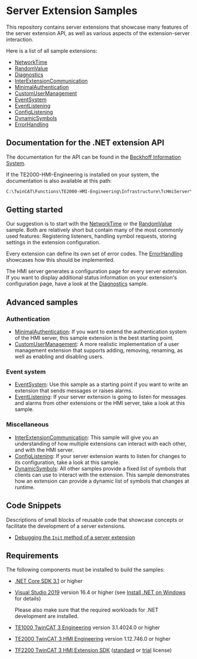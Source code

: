 # Server Extension Samples

This repository contains server extensions that showcase many features of the
server extension API, as well as various aspects of the extension-server
interaction.

Here is a list of all sample extensions:

- [NetworkTime](Extensions/NetworkTime/README.md)
- [RandomValue](Extensions/RandomValue/README.md)
- [Diagnostics](Extensions/Diagnostics/README.md)
- [InterExtensionCommunication](Extensions/InterExtensionCommunication/README.md)
- [MinimalAuthentication](Extensions/MinimalAuthentication/README.md)
- [CustomUserManagement](Extensions/CustomUserManagement/README.md)
- [EventSystem](Extensions/EventSystem/README.md)
- [EventListening](Extensions/EventListening/README.md)
- [ConfigListening](Extensions/ConfigListening/README.md)
- [DynamicSymbols](Extensions/DynamicSymbols/README.md)
- [ErrorHandling](Extensions/ErrorHandling/README.md)

## Documentation for the .NET extension API

The documentation for the API can be found in the
[Beckhoff Information System](https://infosys.beckhoff.com/index.php?content=../content/1031/te2000_tc3_hmi_engineering/10591698827.html&id=7157243092038441902).

If the TE2000-HMI-Engineering is installed on your system, the documentation is
also available at this path:

```txt
C:\TwinCAT\Functions\TE2000-HMI-Engineering\Infrastructure\TcHmiServer\docs\TcHmiSrvExtNet.Core.Documentation.chm
```

## Getting started

Our suggestion is to start with the
[NetworkTime](Extensions/NetworkTime/README.md) or the
[RandomValue](Extensions/RandomValue/README.md) sample.
Both are relatively short but contain many of the most commonly used features:
Registering listeners, handling symbol requests, storing settings in the
extension configuration.

Every extension can define its own set of error codes. The
[ErrorHandling](Extensions/ErrorHandling/README.md) showcases how this should be
implemented.

The HMI server generates a configuration page for every server extension. If
you want to display additional status information on your extension's
configuration page, have a look at the
[Diagnostics](Extensions/Diagnostics/README.md) sample.

## Advanced samples

### **Authentication**

- [MinimalAuthentication](Extensions/MinimalAuthentication/README.md): If you
want to extend the authentication system of the HMI server, this sample
extension is the best starting point.
- [CustomUserManagement](Extensions/CustomUserManagement/README.md): A more
realistic implementation of a user management extension that supports adding,
removing, renaming, as well as enabling and disabling users.

### **Event system**

- [EventSystem](Extensions/EventSystem/README.md): Use this sample as a
starting point if you want to write an extension that sends messages or raises
alarms.
- [EventListening](Extensions/EventListening/README.md): If your server
extension is going to listen for messages and alarms from other extensions or
the HMI server, take a look at this sample.

### **Miscellaneous**

- [InterExtensionCommunication](Extensions/InterExtensionCommunication/README.md):
This sample will give you an understanding of how multiple extensions can
interact with each other, and with the HMI server.
- [ConfigListening](Extensions/ConfigListening/README.md): If your server
extension wants to listen for changes to its configuration, take a look at this
sample.
- [DynamicSymbols](Extensions/DynamicSymbols/README.md): All other samples
provide a fixed list of symbols that clients can use to interact with the
extension. This sample demonstrates how an extension can provide a dynamic list
of symbols that changes at runtime.

## Code Snippets

Descriptions of small blocks of reusable code that showcase concepts or
facilitate the development of a server extensions.

- [Debugging the `Init` method of a server extension](Snippets/DebuggingInit.md)

## Requirements

The following components must be installed to build the samples:

- [.NET Core SDK 3.1](https://dotnet.microsoft.com/download/dotnet) or higher

- [Visual Studio 2019](https://visualstudio.microsoft.com/downloads/?utm_medium=microsoft&utm_source=docs.microsoft.com&utm_campaign=button+cta&utm_content=download+vs2019)
version 16.4 or higher (see
[Install .NET on Windows](https://docs.microsoft.com/en-us/dotnet/core/install/windows?tabs=net50#install-with-visual-studio)
for details)

  Please also make sure that the required workloads for .NET development are
  installed.

- [TE1000 TwinCAT 3 Engineering](https://www.beckhoff.com/en-en/products/automation/twincat/te1xxx-twincat-3-engineering/te1000.html)
version 3.1.4024.0 or higher

- [TE2000 TwinCAT 3 HMI Engineering](https://www.beckhoff.com/en-en/products/automation/twincat/te1xxx-twincat-3-engineering/te2000.html)
version 1.12.746.0 or higher

- [TF2200 TwinCAT 3 HMI Extension SDK](https://www.beckhoff.com/en-en/products/automation/twincat/tfxxxx-twincat-3-functions/tf2xxx-tc3-hmi/tf2200.html)
([standard](https://infosys.beckhoff.com/english.php?content=../content/1033/tc3_licensing/3510308491.html) or
[trial](https://infosys.beckhoff.com/content/1033/tc3_licensing/3510308491.html?id=3407725140381911891) license)

